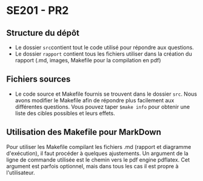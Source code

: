 # SE201 - PR2

## Structure du dépôt 

- Le dossier `src`contient tout le code utilisé pour répondre aux questions.
- Le dossier `rapport` contient tous les fichiers utiliser dans la création du rapport (.md, images, Makefile pour la compilation en pdf)

## Fichiers sources

- Le code source et Makefile fournis se trouvent dans le dossier `src`. Nous avons modifier le Makefile afin de répondre plus facilement aux différentes questions. Vous pouvez taper `$make info` pour obtenir une liste des cibles possibles et leurs effets.


## Utilisation des Makefile pour MarkDown

Pour utiliser les Makefile compilant les fichiers .md (rapport et diagramme d'exécution), il faut procéder à quelques ajustements. Un argument de la ligne de commande utilisée est le chemin vers le pdf engine pdflatex. Cet argument est parfois optionnel, mais dans tous les cas il est propre à l'utilisateur.


